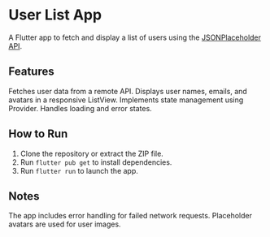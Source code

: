 # User List App

A Flutter app to fetch and display a list of users using the [JSONPlaceholder API](https://jsonplaceholder.typicode.com/users).

## Features

Fetches user data from a remote API.
Displays user names, emails, and avatars in a responsive ListView.
Implements state management using Provider.
Handles loading and error states.

## How to Run

1. Clone the repository or extract the ZIP file.
2. Run `flutter pub get` to install dependencies.
3. Run `flutter run` to launch the app.

## Notes

The app includes error handling for failed network requests.
Placeholder avatars are used for user images.
